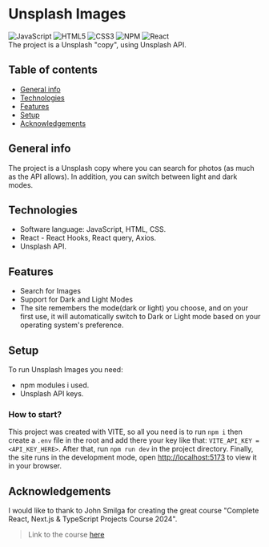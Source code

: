 # Unsplash Images

![JavaScript](https://img.shields.io/badge/javascript-%23323330.svg?style=for-the-badge&logo=javascript&logoColor=%23F7DF1E)
![HTML5](https://img.shields.io/badge/html5-%23E34F26.svg?style=for-the-badge&logo=html5&logoColor=white)
![CSS3](https://img.shields.io/badge/css3-%231572B6.svg?style=for-the-badge&logo=css3&logoColor=white)
![NPM](https://img.shields.io/badge/NPM-%23CB3837.svg?style=for-the-badge&logo=npm&logoColor=white)
![React](https://img.shields.io/badge/react-%2320232a.svg?style=for-the-badge&logo=react&logoColor=%2361DAFB)
<br>
The project is a Unsplash "copy", using Unsplash API.

## Table of contents

- [General info](#general-info)
- [Technologies](#technologies)
- [Features](#features)
- [Setup](#setup)
- [Acknowledgements](#acknowledgements)

## General info

The project is a Unsplash copy where you can search for photos (as much as the API allows).
In addition, you can switch between light and dark modes.

## Technologies

- Software language: JavaScript, HTML, CSS.
- React - React Hooks, React query, Axios.
- Unsplash API.

## Features

- Search for Images
- Support for Dark and Light Modes
- The site remembers the mode(dark or light) you choose, and on your first use, it will automatically switch to Dark or Light mode based on your operating system's preference.

## Setup

To run Unsplash Images you need:

- npm modules i used.
- Unsplash API keys.

### How to start?

This project was created with VITE, so all you need is to run `npm i` then create a `.env` file in the root and add there your key like that: `VITE_API_KEY = <API_KEY_HERE>`.
After that, run `npm run dev` in the project directory.
Finally, the site runs in the development mode, open [http://localhost:5173](http://localhost:5173/) to view it in your browser.

## Acknowledgements

I would like to thank to John Smilga for creating the great course "Complete React, Next.js & TypeScript Projects Course 2024".

> Link to the course [here](https://www.udemy.com/course/react-tutorial-and-projects-course/?couponCode=KEEPLEARNING)
